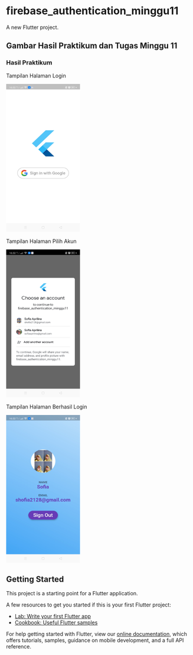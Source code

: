 # firebase_authentication_minggu11

A new Flutter project.
<p><h2>Gambar Hasil Praktikum dan Tugas Minggu 11</h2></p>
<p><h3>Hasil Praktikum</h3></p>
<p>Tampilan Halaman Login </p>
<img src="/image/praktikum1.jpg" width="200px" height="400px"></img>
<p>Tampilan Halaman Pilih Akun </p>
<img src="/image/praktikum2.jpg" width="200px" height="400px"></img>
<p>Tampilan Halaman Berhasil Login </p>
<img src="/image/praktikum3.jpg" width="200px" height="400px"></img>

## Getting Started

This project is a starting point for a Flutter application.

A few resources to get you started if this is your first Flutter project:

- [Lab: Write your first Flutter app](https://flutter.dev/docs/get-started/codelab)
- [Cookbook: Useful Flutter samples](https://flutter.dev/docs/cookbook)

For help getting started with Flutter, view our
[online documentation](https://flutter.dev/docs), which offers tutorials,
samples, guidance on mobile development, and a full API reference.
